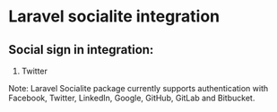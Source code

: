 # Laravel socialite integration
## Social sign in integration:

1. Twitter


 Note: Laravel Socialite package currently supports authentication with Facebook, Twitter, LinkedIn, Google, GitHub, GitLab and Bitbucket.
 
 